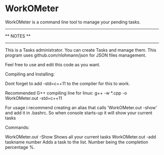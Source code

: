 # WorkOMeter
WorkOMeter is a command line tool to manage your pending tasks.
**********************
** NOTES **
**********************

This is a Tasks administrator. You can create Tasks and manage them.
This program uses github.com/nlohmann/json for JSON files management.

Feel free to use and edit this code as you want.


Compiling and Installing:

Dont forget to add -std=c++11 to the compiler for this to work.

Recommended G++ compiling line for linux: g++ -w *.cpp -o WorkOMeter.out -std=c++11


For usage i recommend creating an alias that calls 'WorkOMeter.out -show' and add it in .bashrc.
So when console starts-up it will show your current tasks

Commands:

WorkOMeter.out -Show
	Shows all your current tasks
WorkOMeter.out -add taskname number
Adds a task to the list. Number being the completion percentage %.
